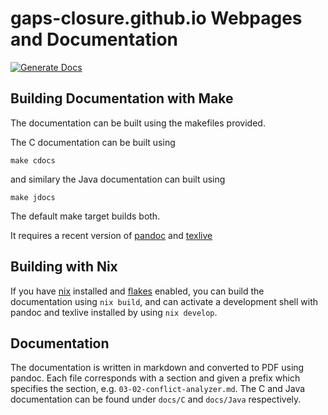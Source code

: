 # gaps-closure.github.io Webpages and Documentation

[![Generate Docs](https://github.com/gaps-closure/gaps-closure.github.io/actions/workflows/gen-docs.yml/badge.svg)](https://github.com/gaps-closure/gaps-closure.github.io/actions/workflows/gen-docs.yml)

## Building Documentation with Make

The documentation can be built using the makefiles provided.

The C documentation can be built using

```
make cdocs
```

and similary the Java documentation can built using

```
make jdocs
```

The default make target builds both.

It requires a recent version of [pandoc](https://pandoc.org) and 
[texlive](https://www.tug.org/texlive/)

## Building with Nix

If you have [nix](https://search.nixos.org/packages) installed and [flakes](https://nixos.wiki/wiki/Flakes)
enabled, you can build the documentation using `nix build`, and can activate a development shell with
pandoc and texlive installed by using `nix develop`.

## Documentation

The documentation is written in markdown and converted to PDF using pandoc. Each file corresponds with a section and given a prefix which specifies the section, e.g. `03-02-conflict-analyzer.md`.
The C and Java documentation can be found under `docs/C` and `docs/Java` respectively.

